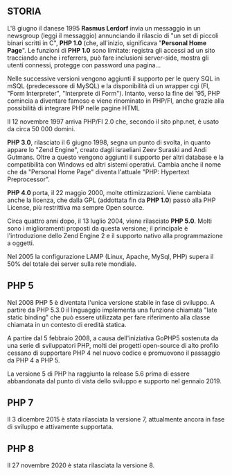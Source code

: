 ## STORIA

L'8 giugno il danese 1995 **Rasmus Lerdorf** invia un messaggio in un newsgroup (leggi il messaggio) annunciando il rilascio di "un set di piccoli binari scritti in C", **PHP 1.0** (che, all'inizio, significava "**Personal Home Page**". Le funzioni di **PHP 1.0** sono limitate: registra gli accessi ad un sito tracciando anche i referrers, può fare inclusioni server-side, mostra gli utenti connessi, protegge con password una pagina...

Nelle successive versioni vengono aggiunti il supporto per le query SQL in mSQL (predecessore di MySQL) e la disponibilità di un wrapper cgi (FI, "Form Interpreter", "Interprete di Form"). Intanto, verso la fine del '95, PHP comincia a diventare famoso e viene rinominato in PHP/FI, anche grazie alla possibilità di integrare PHP nelle pagine HTML

Il 12 novembre 1997 arriva PHP/FI 2.0 che, secondo il sito php.net, è usato da circa 50 000 domini.

**PHP 3.0**, rilasciato il 6 giugno 1998, segna un punto di svolta, in quanto appare lo "Zend Engine", creato dagli israeliani Zeev Suraski and Andi Gutmans. Oltre a questo vengono aggiunti il supporto per altri database e la compatibilità con Windows ed altri sistemi operativi. Cambia anche il nome che da "Personal Home Page" diventa l'attuale "PHP: Hypertext Preprocessor".

**PHP 4.0** porta, il 22 maggio 2000, molte ottimizzazioni. Viene cambiata anche la licenza, che dalla GPL (addottata fin da **PHP 1.0**) passò alla PHP License, più restrittiva ma sempre Open source.

Circa quattro anni dopo, il 13 luglio 2004, viene rilasciato **PHP 5.0**. Molti sono i miglioramenti proposti da questa versione; il principale è l'introduzione dello Zend Engine 2 e il supporto nativo alla programmazione a oggetti.

Nel 2005 la configurazione LAMP (Linux, Apache, MySql, PHP) supera il 50% del totale dei server sulla rete mondiale. 

## PHP 5

Nel 2008 PHP 5 è diventata l'unica versione stabile in fase di sviluppo. A partire da PHP 5.3.0 il linguaggio implementa una funzione chiamata "late static binding" che può essere utilizzata per fare riferimento alla classe chiamata in un contesto di eredità statica.

A partire dal 5 febbraio 2008, a causa dell'iniziativa GoPHP5 sostenuta da una serie di sviluppatori PHP, molti dei progetti open-source di alto profilo cessano di supportare PHP 4 nel nuovo codice e promuovono il passaggio da PHP 4 a PHP 5.

La versione 5 di PHP ha raggiunto la release 5.6 prima di essere abbandonata dal punto di vista dello sviluppo e supporto nel gennaio 2019.

## PHP 7

Il 3 dicembre 2015 è stata rilasciata la versione 7, attualmente ancora in fase di sviluppo e attivamente supportata.

## PHP 8

Il 27 novembre 2020 è stata rilasciata la versione 8.
